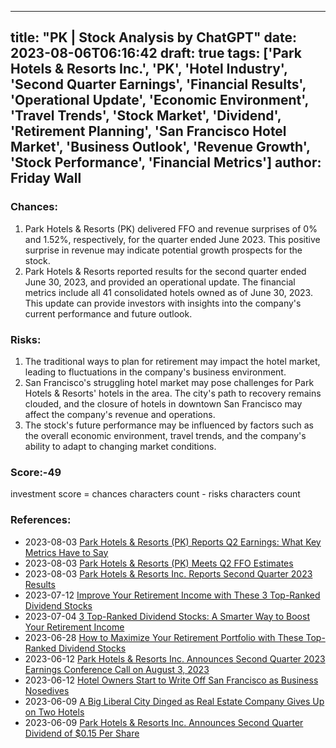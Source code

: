 
---
title: "PK | Stock Analysis by ChatGPT"
date: 2023-08-06T06:16:42
draft: true
tags: ['Park Hotels & Resorts Inc.', 'PK', 'Hotel Industry', 'Second Quarter Earnings', 'Financial Results', 'Operational Update', 'Economic Environment', 'Travel Trends', 'Stock Market', 'Dividend', 'Retirement Planning', 'San Francisco Hotel Market', 'Business Outlook', 'Revenue Growth', 'Stock Performance', 'Financial Metrics']
author: Friday Wall
---

### Chances:
1. Park Hotels & Resorts (PK) delivered FFO and revenue surprises of 0% and 1.52%, respectively, for the quarter ended June 2023. This positive surprise in revenue may indicate potential growth prospects for the stock.
2. Park Hotels & Resorts reported results for the second quarter ended June 30, 2023, and provided an operational update. The financial metrics include all 41 consolidated hotels owned as of June 30, 2023. This update can provide investors with insights into the company's current performance and future outlook.
### Risks:
1. The traditional ways to plan for retirement may impact the hotel market, leading to fluctuations in the company's business environment.
2. San Francisco's struggling hotel market may pose challenges for Park Hotels & Resorts' hotels in the area. The city's path to recovery remains clouded, and the closure of hotels in downtown San Francisco may affect the company's revenue and operations.
3. The stock's future performance may be influenced by factors such as the overall economic environment, travel trends, and the company's ability to adapt to changing market conditions.
### Score:-49
investment score = chances characters count - risks characters count
### References:
- 2023-08-03 [Park Hotels & Resorts (PK) Reports Q2 Earnings: What Key Metrics Have to Say](https://finance.yahoo.com/news/park-hotels-resorts-pk-reports-000003688.html?.tsrc=rss)
- 2023-08-03 [Park Hotels & Resorts (PK) Meets Q2 FFO Estimates](https://finance.yahoo.com/news/park-hotels-resorts-pk-meets-232512329.html?.tsrc=rss)
- 2023-08-03 [Park Hotels & Resorts Inc. Reports Second Quarter 2023 Results](https://finance.yahoo.com/news/park-hotels-resorts-inc-reports-201900829.html?.tsrc=rss)
- 2023-07-12 [Improve Your Retirement Income with These 3 Top-Ranked Dividend Stocks](https://finance.yahoo.com/news/improve-retirement-income-3-top-131003960.html?.tsrc=rss)
- 2023-07-04 [3 Top-Ranked Dividend Stocks: A Smarter Way to Boost Your Retirement Income](https://finance.yahoo.com/news/3-top-ranked-dividend-stocks-131003420.html?.tsrc=rss)
- 2023-06-28 [How to Maximize Your Retirement Portfolio with These Top-Ranked Dividend Stocks](https://finance.yahoo.com/news/maximize-retirement-portfolio-top-ranked-131003959.html?.tsrc=rss)
- 2023-06-12 [Park Hotels & Resorts Inc. Announces Second Quarter 2023 Earnings Conference Call on August 3, 2023](https://finance.yahoo.com/news/park-hotels-resorts-inc-announces-103000777.html?.tsrc=rss)
- 2023-06-12 [Hotel Owners Start to Write Off San Francisco as Business Nosedives](https://finance.yahoo.com/m/1b0e40b6-feef-34bf-98d0-8a052b7d5de1/hotel-owners-start-to-write.html?.tsrc=rss)
- 2023-06-09 [A Big Liberal City Dinged as Real Estate Company Gives Up on Two Hotels](https://finance.yahoo.com/m/e767011c-0847-3f21-9251-629c52fded18/a-big-liberal-city-dinged-as.html?.tsrc=rss)
- 2023-06-09 [Park Hotels & Resorts Inc. Announces Second Quarter Dividend of $0.15 Per Share](https://finance.yahoo.com/news/park-hotels-resorts-inc-announces-201700460.html?.tsrc=rss)


                